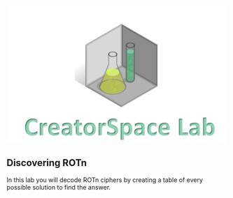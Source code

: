 
<figure class="snippetimg" style="margin: 0 auto;width:100%">
  <img src=".guides/img/LabIntro.PNG">
  

## Discovering ROTn
In this lab you will decode ROTn ciphers by creating a table of every possible solution to find the answer.  